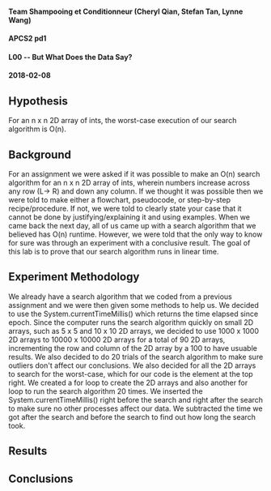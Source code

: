 #### Team Shampooing et Conditionneur (Cheryl Qian, Stefan Tan, Lynne Wang)
#### APCS2 pd1
#### L00 -- But What Does the Data Say?
#### 2018-02-08

## Hypothesis
For an n x n 2D array of ints, the worst-case execution of our search algorithm is O(n).

## Background
For an assignment we were asked if it was possible to make an O(n) search algorithm for an n x n 2D array of ints, wherein numbers increase across any row (L-> R) and down any column. If we thought it was possible then we were told to make either a flowchart, pseudocode, or step-by-step recipe/procedure. If not, we were told to clearly state your case that it cannot be done by justifying/explaining it and using examples. When we came back the next day, all of us came up with a search algorithm that we believed has O(n) runtime. However, we were told that the only way to know for sure was through an experiment with a conclusive result. The goal of this lab is to prove that our search algorithm runs in linear time.   

## Experiment Methodology
We already have a search algorithm that we coded from a previous assignment and we were then given some methods to help us. We decided to use the System.currentTimeMillis() which returns the time elapsed since epoch. Since the computer runs the search algorithm quickly on small 2D arrays, such as 5 x 5 and 10 x 10 2D arrays, we decided to use 1000 x 1000 2D arrays to 10000 x 10000 2D arrays for a total of 90 2D arrays, incrementing the row and column of the 2D array by a 100 to have usuable results. We also decided to do 20 trials of the search algorithm to make sure outliers don't affect our conclusions. We also decided for all the 2D arrays to search for the worst-case, which for our code is the element at the top right. We created a for loop to create the 2D arrays and also another for loop to run the search algorithm 20 times. We inserted the System.currentTimeMillis() right before the search and right after the search to make sure no other processes affect our data. We subtracted the time we got after the search and before the search to find out how long the search took.  

## Results


## Conclusions
